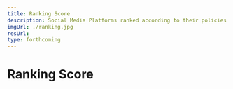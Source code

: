```yaml
---
title: Ranking Score
description: Social Media Platforms ranked according to their policies
imgUrl: ./ranking.jpg
resUrl: 
type: forthcoming
---
```


# Ranking Score

